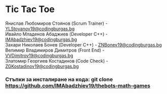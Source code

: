 # Tic Tac Toe <br/>
Янислав Любомиров Стоянов (Scrum Trainer) - YLStoyanov19@codingburgas.bg <br/>
Ивайло Младенов Абаджиев (Developer C++) - IMAbadzhiev19@codingburgas.bg <br/>
Захари Николаев Бонев (Developer C++) - ZNBonev19@codingburgas.bg <br/>
Велимир Владимиров Димитров (Front End) - VVDimitrov19@codingburgas.bg <br/>
Златомир Георгиев Костадинов (Code Check) - ZGKostadinov19@codingburgas.bg <br/>
### Стъпки за инсталиране на кода: git clone https://github.com/IMAbadzhiev19/thebots-math-games
